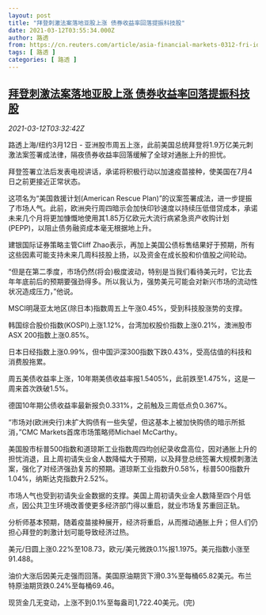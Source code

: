 ```yaml
---
layout: post
title: "拜登刺激法案落地亚股上涨 债券收益率回落提振科技股"
date: 2021-03-12T03:55:34.000Z
author: 路透
from: https://cn.reuters.com/article/asia-financial-markets-0312-fri-idCNKBS2B40BG
tags: [ 路透 ]
categories: [ 路透 ]
---
```

<!--1615521334000-->
[拜登刺激法案落地亚股上涨 债券收益率回落提振科技股](https://cn.reuters.com/article/asia-financial-markets-0312-fri-idCNKBS2B40BG)
------

<div>
<div><i>2021-03-12T03:32:42Z</i></div><p>路透上海/纽约3月12日 - 亚洲股市周五上涨，此前美国总统拜登将1.9万亿美元刺激法案签署成法律，隔夜债券收益率回落缓解了全球对通胀上升的担忧。</p><p>拜登签署立法后发表电视讲话，承诺将积极行动以加速疫苗接种，使美国在7月4日之前更接近正常状态。</p><p>这项名为“美国救援计划(American Rescue Plan)”的议案签署成法，进一步提振了市场人气。此前，欧洲央行周四暗示会加快印钞速度以持续压低借贷成本，承诺未来几个月将更加慷慨地使用其1.85万亿欧元大流行病紧急资产收购计划(PEPP)，以阻止债务融资成本毫无根据地上升。</p><p>建银国际证券策略主管Cliff Zhao表示，再加上美国公债标售结果好于预期，所有这些因素可能支持未来几周科技股上扬，以及资金在成长股和价值股之间轮动。</p><p>“但是在第二季度，市场仍然(将会)极度波动，特别是当我们看待美元时，它比去年年底前后的预期要强劲得多。所以我认为，强势美元可能会对新兴市场的流动性状况造成压力，”他说。</p><p>MSCI明晟亚太地区(除日本)指数周五上午涨0.45%，受到科技股涨势的支撑。</p><p>韩国综合股价指数(KOSPI)上涨1.12%，台湾加权股价指数上涨0.21%，澳洲股市ASX 200指数上涨0.85%。</p><p>日本日经指数上涨0.99%，但中国沪深300指数下跌0.43%，受高估值的科技和消费股拖累。</p><p>周五美债收益率上涨，10年期美债收益率报1.5405%，此前跌至1.475%，这是一周来首次跌破1.5%。</p><p>德国10年期公债收益率最新报负0.331%，之前触及三周低点负0.367%。</p><p>“市场对(欧洲央行)未扩大购债有一些失望，但这基本上被加快购债的暗示所抵消，”CMC Markets首席市场策略师Michael McCarthy。</p><p>美国股市标普500指数和道琼斯工业指数周四均创纪录收盘高位，因对通胀上升的担忧消退，且上周初请失业金人数降幅大于预期，以及拜登总统签署大规模刺激法案，强化了对经济强劲复苏的预期。道琼斯工业指数升0.58%，标普500指数升1.04%，纳斯达克指数升2.52%。</p><p>市场人气也受到初请失业金数据的支撑。美国上周初请失业金人数降至四个月低点，因公共卫生环境改善使更多经济部门得以重启，就业市场复苏重回正轨。</p><p>分析师基本预期，随着疫苗接种展开，经济将重启，从而推动通胀上升；但人们仍担心拜登的刺激计划可能导致经济过热。</p><p>美元/日圆上涨0.22%至108.73，欧元/美元微跌0.1%报1.1975。美元指数小涨至91.488。</p><p>油价大涨后因美元走强而回落。美国原油期货下滑0.3%至每桶65.82美元。布兰特原油期货跌0.24%至每桶69.46。</p><p>现货金几无变动，上涨不到0.1%至每盎司1,722.40美元。(完)</p>
</div>
